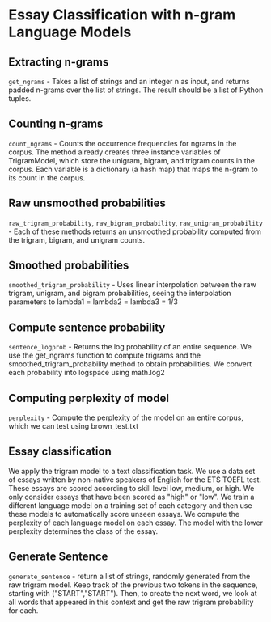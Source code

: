 # Essay Classification with n-gram Language Models
## Extracting n-grams
`get_ngrams` - Takes a list of strings and an integer n as input, and returns padded n-grams over the list of strings. The result should be a list of Python tuples. 

## Counting n-grams
`count_ngrams` - Counts the occurrence frequencies for ngrams in the corpus. The method already creates three instance variables of TrigramModel, which store the unigram, bigram, and trigram counts in the corpus. Each variable is a dictionary (a hash map) that maps the n-gram to its count in the corpus. 

## Raw unsmoothed probabilities
`raw_trigram_probability`, `raw_bigram_probability`, `raw_unigram_probability` - Each of these methods returns an unsmoothed probability computed from the trigram, bigram, and unigram counts.

## Smoothed probabilities
`smoothed_trigram_probability` - Uses linear interpolation between the raw trigram, unigram, and bigram probabilities, seeing the interpolation parameters to lambda1 = lambda2 = lambda3 = 1/3

## Compute sentence probability
`sentence_logprob` - Returns the log probability of an entire sequence. We use the get_ngrams function to compute trigrams and the smoothed_trigram_probability method to obtain probabilities. We convert each probability into logspace using math.log2

## Computing perplexity of model
`perplexity` - Compute the perplexity of the model on an entire corpus, which we can test using brown_test.txt

## Essay classification
We apply the trigram model to a text classification task. We use a data set of essays written by non-native speakers of English for the ETS TOEFL test. These essays are scored according to skill level low, medium, or high. We only consider essays that have been scored as "high" or "low". We train a different language model on a training set of each category and then use these models to automatically score unseen essays. We compute the perplexity of each language model on each essay. The model with the lower perplexity determines the class of the essay. 

## Generate Sentence
`generate_sentence` - return a list of strings, randomly generated from the raw trigram model. Keep track of the previous two tokens in the sequence, starting with ("START","START"). Then, to create the next word, we look at all words that appeared in this context and get the raw trigram probability for each.
